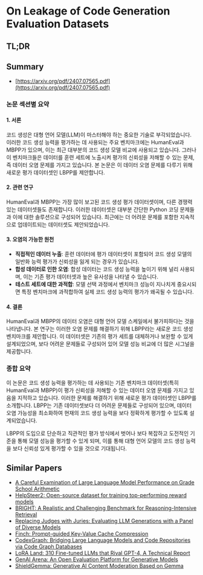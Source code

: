 # On Leakage of Code Generation Evaluation Datasets
## TL;DR
## Summary
- [https://arxiv.org/pdf/2407.07565.pdf](https://arxiv.org/pdf/2407.07565.pdf)

### 논문 섹션별 요약

#### 1. 서론
코드 생성은 대형 언어 모델(LLM)이 마스터해야 하는 중요한 기술로 부각되었습니다. 이러한 코드 생성 능력을 평가하는 데 사용되는 주요 벤치마크에는 HumanEval과 MBPP가 있으며, 이는 최근 대부분의 코드 생성 모델 비교에 사용되고 있습니다. 그러나 이 벤치마크들은 데이터를 훈련 세트에 노출시켜 평가의 신뢰성을 저해할 수 있는 문제, 즉 데이터 오염 문제를 가지고 있습니다. 본 논문은 이 데이터 오염 문제를 다루기 위해 새로운 평가 데이터셋인 LBPP를 제안합니다.

#### 2. 관련 연구
HumanEval과 MBPP는 가장 많이 보고된 코드 생성 평가 데이터셋이며, 다른 경쟁력 있는 데이터셋들도 존재합니다. 이러한 데이터셋은 대부분 간단한 Python 코딩 문제들과 이에 대한 솔루션으로 구성되어 있습니다. 최근에는 더 어려운 문제를 포함한 지속적으로 업데이트되는 데이터셋도 제안되었습니다.

#### 3. 오염의 가능한 원천
- **직접적인 데이터 누출**: 훈련 데이터에 평가 데이터셋이 포함되어 코드 생성 모델의 일반화 능력 평가가 신뢰성을 잃게 되는 경우가 있습니다.
- **합성 데이터로 인한 오염**: 합성 데이터는 코드 생성 능력을 높이기 위해 널리 사용되며, 이는 기존 평가 데이터셋과 높은 유사성을 나타낼 수 있습니다.
- **테스트 세트에 대한 과적합**: 모델 선택 과정에서 벤치마크 성능이 지나치게 중요시되면 특정 벤치마크에 과적합하여 실제 코드 생성 능력의 평가가 왜곡될 수 있습니다.

#### 4. 결론
HumanEval과 MBPP의 데이터 오염은 대형 언어 모델 스케일에서 불가피하다는 것을 나타냅니다. 본 연구는 이러한 오염 문제를 해결하기 위해 LBPP라는 새로운 코드 생성 벤치마크를 제안합니다. 이 데이터셋은 기존의 평가 세트를 대체하거나 보완할 수 있게 설계되었으며, 보다 어려운 문제들로 구성되어 있어 모델 성능 비교에 더 많은 시그널을 제공합니다.

### 종합 요약
이 논문은 코드 생성 능력을 평가하는 데 사용되는 기존 벤치마크 데이터셋(특히 HumanEval과 MBPP)이 평가 신뢰성을 저해할 수 있는 데이터 오염 문제를 가지고 있음을 지적하고 있습니다. 이러한 문제를 해결하기 위해 새로운 평가 데이터셋인 LBPP를 소개합니다. LBPP는 기존 데이터셋보다 더 어려운 문제들로 구성되어 있으며, 데이터 오염 가능성을 최소화하여 현재의 코드 생성 능력을 보다 정확하게 평가할 수 있도록 설계되었습니다. 

LBPP의 도입으로 단순하고 직관적인 평가 방식에서 벗어나 보다 복잡하고 도전적인 기준을 통해 모델 성능을 평가할 수 있게 되며, 이를 통해 대형 언어 모델의 코드 생성 능력을 보다 신뢰성 있게 평가할 수 있을 것으로 기대됩니다.

## Similar Papers
- [A Careful Examination of Large Language Model Performance on Grade School Arithmetic](2405.00332.md)
- [HelpSteer2: Open-source dataset for training top-performing reward models](2406.08673.md)
- [BRIGHT: A Realistic and Challenging Benchmark for Reasoning-Intensive Retrieval](2407.12883.md)
- [Replacing Judges with Juries: Evaluating LLM Generations with a Panel of Diverse Models](2404.18796.md)
- [Finch: Prompt-guided Key-Value Cache Compression](2408.00167.md)
- [CodexGraph: Bridging Large Language Models and Code Repositories via Code Graph Databases](2408.03910.md)
- [LoRA Land: 310 Fine-tuned LLMs that Rival GPT-4, A Technical Report](2405.00732.md)
- [GenAI Arena: An Open Evaluation Platform for Generative Models](2406.04485.md)
- [ShieldGemma: Generative AI Content Moderation Based on Gemma](2407.21772.md)
